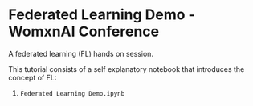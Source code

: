 # Federated Learning Demo - WomxnAI Conference
A federated learning (FL) hands on session. 

This tutorial consists of a self explanatory notebook that introduces the concept of FL: 
1. ```Federated Learning Demo.ipynb```

